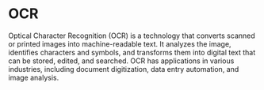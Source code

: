 # OCR

Optical Character Recognition (OCR) is a technology that converts scanned or printed images into machine-readable text. It analyzes the image, identifies characters and symbols, and transforms them into digital text that can be stored, edited, and searched. OCR has applications in various industries, including document digitization, data entry automation, and image analysis.
